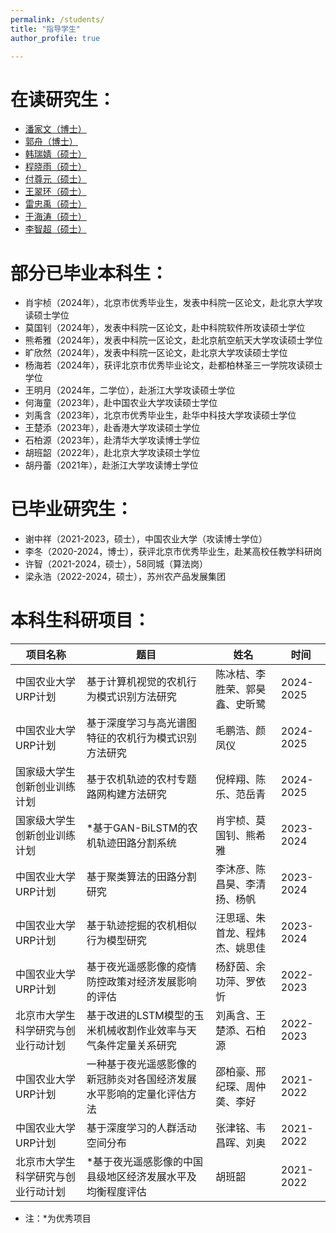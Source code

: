 ```yaml
---
permalink: /students/
title: "指导学生"
author_profile: true

---
```



在读研究生：
======
* [潘家文（博士）](https://pjw2146087.github.io/homepage/)
* [郭舟（博士）](https://kakushuu.github.io/)
* [韩瑞婧（硕士）](https://dadaban.github.io/)
* [程晓雨（硕士）](https://nuonuonn.github.io/nuonuonn/)
* [付尊元（硕士）](https://fuzunyuan.github.io/)
* [王翠环（硕士）](https://hr1313dx.github.io/)
* [雷忠禹（硕士）](leizhongyu.github.io)
* [于海涛（硕士）](https://moonrulertech.github.io/PersonalPage-Hadley/)
* [李智超（硕士）](https://lzc1129.github.io)


部分已毕业本科生：
======
* 肖宇桢（2024年），北京市优秀毕业生，发表中科院一区论文，赴北京大学攻读硕士学位
* 莫国钊（2024年），发表中科院一区论文，赴中科院软件所攻读硕士学位
* 熊希雅（2024年），发表中科院一区论文，赴北京航空航天大学攻读硕士学位
* 旷欣然（2024年），发表中科院一区论文，赴北京大学攻读硕士学位
* 杨海若（2024年），获评北京市优秀毕业论文，赴都柏林圣三一学院攻读硕士学位
* 王明月（2024年，二学位），赴浙江大学攻读硕士学位
* 何海童（2023年），赴中国农业大学攻读硕士学位
* 刘禹含（2023年），北京市优秀毕业生，赴华中科技大学攻读硕士学位
* 王楚添（2023年），赴香港大学攻读硕士学位
* 石柏源（2023年），赴清华大学攻读博士学位
* 胡班韶（2022年），赴北京大学攻读硕士学位
* 胡丹蕾（2021年），赴浙江大学攻读博士学位


已毕业研究生：
======
* 谢中祥（2021-2023，硕士），中国农业大学（攻读博士学位）
* 李冬（2020-2024，博士），获评北京市优秀毕业生，赴某高校任教学科研岗
* 许智（2021-2024，硕士），58同城（算法岗）
* 梁永浩（2022-2024，硕士），苏州农产品发展集团


本科生科研项目：
======

|  项目名称   | 题目  |  姓名   | 时间  |
|  ----  | ----  | ----  | ----  |
| 中国农业大学URP计划  | 基于计算机视觉的农机行为模式识别方法研究 | 陈冰桔、李胜荣、郭昊鑫、史昕鹭 | 2024-2025 |
| 中国农业大学URP计划  | 基于深度学习与高光谱图特征的农机行为模式识别方法研究 | 毛鹏浩、颜凤仪 | 2024-2025 |
| 国家级大学生创新创业训练计划  | 基于农机轨迹的农村专题路网构建方法研究 | 倪梓翔、陈乐、范岳青 | 2024-2025 |
| 国家级大学生创新创业训练计划  | \*基于GAN-BiLSTM的农机轨迹田路分割系统 | 肖宇桢、莫国钊、熊希雅 | 2023-2024 |
| 中国农业大学URP计划  | 基于聚类算法的田路分割研究 | 李沐彦、陈昌昊、李清扬、杨帆 | 2023-2024 |
| 中国农业大学URP计划  | 基于轨迹挖掘的农机相似行为模型研究 | 汪思瑶、朱首龙、程炜杰、姚思佳 | 2023-2024 |
| 中国农业大学URP计划  | 基于夜光遥感影像的疫情防控政策对经济发展影响的评估 | 杨舒茵、余功萍、罗依忻 | 2022-2023 |
| 北京市大学生科学研究与创业行动计划  | 基于改进的LSTM模型的玉米机械收割作业效率与天气条件定量关系研究 | 刘禹含、王楚添、石柏源 | 2022-2023 |
| 中国农业大学URP计划  | 一种基于夜光遥感影像的新冠肺炎对各国经济发展水平影响的定量化评估方法 | 邵柏豪、邢纪琛、周仲䶮、李好 | 2021-2022 |
| 中国农业大学URP计划  | 基于深度学习的人群活动空间分布 | 张津铭、韦昌晖、刘奥 | 2021-2022 |
| 北京市大学生科学研究与创业行动计划  | \*基于夜光遥感影像的中国县级地区经济发展水平及均衡程度评估 | 胡班韶 | 2021-2022 |

* 注：\*为优秀项目



